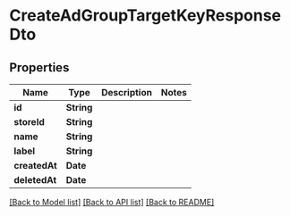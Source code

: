 # CreateAdGroupTargetKeyResponseDto

## Properties
Name | Type | Description | Notes
------------ | ------------- | ------------- | -------------
**id** | **String** |  | 
**storeId** | **String** |  | 
**name** | **String** |  | 
**label** | **String** |  | 
**createdAt** | **Date** |  | 
**deletedAt** | **Date** |  | 

[[Back to Model list]](../README.md#documentation-for-models) [[Back to API list]](../README.md#documentation-for-api-endpoints) [[Back to README]](../README.md)


